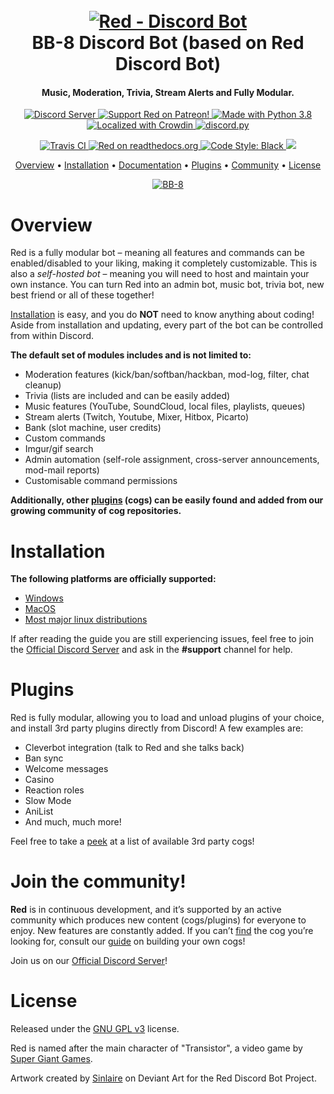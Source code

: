 <h1 align="center">
  <br>
  <a href="https://github.com/Cog-Creators/Red-DiscordBot/tree/V3/develop"><img src="https://imgur.com/pY1WUFX.png" alt="Red - Discord Bot"></a>
  <br>
  BB-8 Discord Bot (based on Red Discord Bot)
  <br>
</h1>

<h4 align="center">Music, Moderation, Trivia, Stream Alerts and Fully Modular.</h4>

<p align="center">
  <a href="https://discord.gg/red">
    <img src="https://discordapp.com/api/guilds/133049272517001216/widget.png?style=shield" alt="Discord Server">
  </a>
  <a href="https://www.patreon.com/Red_Devs">
    <img src="https://img.shields.io/badge/Support-Red!-yellow.svg" alt="Support Red on Patreon!">
  </a>
  <a href="https://www.python.org/downloads/">
    <img src="https://img.shields.io/badge/Made%20With-Python%203.8-blue.svg?style=for-the-badge" alt="Made with Python 3.8">
  </a>
  <a href="https://crowdin.com/project/red-discordbot">
    <img src="https://d322cqt584bo4o.cloudfront.net/red-discordbot/localized.svg" alt="Localized with Crowdin">
  </a>
  <a href="https://github.com/Rapptz/discord.py/">
      <img src="https://img.shields.io/badge/discord-py-blue.svg" alt="discord.py">
  </a>
</p>
<p align="center">
  <a href="https://travis-ci.com/Cog-Creators/Red-DiscordBot">
    <img src="https://api.travis-ci.com/Cog-Creators/Red-DiscordBot.svg?branch=V3/develop" alt="Travis CI">
  </a>
  <a href="http://red-discordbot.readthedocs.io/en/stable/?badge=stable">
    <img src="https://readthedocs.org/projects/red-discordbot/badge/?version=stable" alt="Red on readthedocs.org">
  </a>
  <a href="https://github.com/ambv/black">
    <img src="https://img.shields.io/badge/code%20style-black-000000.svg" alt="Code Style: Black">
  </a>
  <a href="http://makeapullrequest.com">
    <img src="https://img.shields.io/badge/PRs-welcome-brightgreen.svg">
  </a>
</p>

<p align="center">
  <a href="#overview">Overview</a>
  •
  <a href="#installation">Installation</a>
  •
  <a href="http://red-discordbot.readthedocs.io/en/stable/index.html">Documentation</a>
  •
  <a href="#plugins">Plugins</a>
  •
  <a href="#join-the-community">Community</a>
  •
  <a href="#license">License</a>
</p>

<p align="center">
<a href="https://discordbots.org/bot/540694922307698690" >
  <img src="https://discordbots.org/api/widget/540694922307698690.svg" alt="BB-8" />
</a>
<p>

# Overview

Red is a fully modular bot – meaning all features and commands can be enabled/disabled to your
liking, making it completely customizable. This is also a *self-hosted bot* – meaning you will need
to host and maintain your own instance. You can turn Red into an admin bot, music bot, trivia bot,
new best friend or all of these together!  

[Installation](#installation) is easy, and you do **NOT** need to know anything about coding! Aside
from installation and updating, every part of the bot can be controlled from within Discord.

**The default set of modules includes and is not limited to:**

- Moderation features (kick/ban/softban/hackban, mod-log, filter, chat cleanup)
- Trivia (lists are included and can be easily added)
- Music features (YouTube, SoundCloud, local files, playlists, queues)
- Stream alerts (Twitch, Youtube, Mixer, Hitbox, Picarto)
- Bank (slot machine, user credits)
- Custom commands
- Imgur/gif search
- Admin automation (self-role assignment, cross-server announcements, mod-mail reports)
- Customisable command permissions

**Additionally, other [plugins](#plugins) (cogs) can be easily found and added from our growing
community of cog repositories.**

# Installation

**The following platforms are officially supported:** 

- [Windows](https://red-discordbot.readthedocs.io/en/stable/install_windows.html)
- [MacOS](https://red-discordbot.readthedocs.io/en/stable/install_linux_mac.html)
- [Most major linux distributions](https://red-discordbot.readthedocs.io/en/stable/install_linux_mac.html)

If after reading the guide you are still experiencing issues, feel free to join the
[Official Discord Server](https://discord.gg/red) and ask in the **#support** channel for help.

# Plugins

Red is fully modular, allowing you to load and unload plugins of your choice, and install 3rd party
plugins directly from Discord! A few examples are:

- Cleverbot integration (talk to Red and she talks back)
- Ban sync
- Welcome messages
- Casino
- Reaction roles
- Slow Mode
- AniList
- And much, much more!

Feel free to take a [peek](https://cogboard.red/t/approved-repositories/210) at a list of
available 3rd party cogs!

# Join the community!

**Red** is in continuous development, and it’s supported by an active community which produces new
content (cogs/plugins) for everyone to enjoy. New features are constantly added. If you can’t
[find](https://cogboard.red/t/approved-repositories/210) the cog you’re looking for,
consult our [guide](https://red-discordbot.readthedocs.io/en/stable/guide_cog_creation.html) on
building your own cogs!

Join us on our [Official Discord Server](https://discord.gg/red)!

# License

Released under the [GNU GPL v3](https://www.gnu.org/licenses/gpl-3.0.en.html) license.

Red is named after the main character of "Transistor", a video game by
[Super Giant Games](https://www.supergiantgames.com/games/transistor/).

Artwork created by [Sinlaire](https://sinlaire.deviantart.com/) on Deviant Art for the Red Discord
Bot Project.
